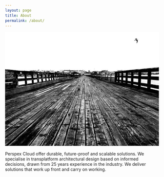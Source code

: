 ```yaml
---
layout: page
title: About
permalink: /about/
---
```


![About Perspex Cloud](img/13003B98-F82D-41B4-8E9A-F40CC255EA57.jpeg "About Perspex Cloud")

Perspex Cloud offer durable, future-proof and scalable solutions.
  We specialise in transplatform architectural design based on informed decisions, drawn
  from 25 years experience in the industry. We deliver solutions that work up front and carry on working.
  
